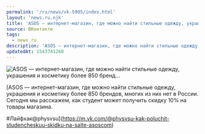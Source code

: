 ```yaml
---
permalink: '/ru/news/vk-5905/index.html'
layout: 'news.ru.njk'
title: 'ASOS — интернет-магазин, где можно найти стильные одежду, украшения и косметику более 850 бренд…'
source: ВКонтакте
tags:
  - news_ru
description: 'ASOS — интернет-магазин, где можно найти стильные одежду, украшения и косметику более 850 бренд…'
updatedAt: 1543741260
---
```

![ASOS — интернет-магазин, где можно найти стильные одежду, украшения и косметику более 850 бренд…](https://sun9-74.userapi.com/impf/c849128/v849128210/cc5ba/pdcYrtMf5KQ.jpg?size=1280x960&quality=96&sign=7da51f87b5343133481b462bcb8db7cf&c_uniq_tag=6RgwWMFe53UYzELuHYE0JysLu-0lv2PcaTpcW7gJfDU&type=album)

[ASOS — интернет-магазин, где можно найти стильные одежду, украшения и косметику более 850 брендов, многих из них нет в России. Сегодня мы расскажем, как студент может получить скидку 10% на товары магазина.

#Лайфхак@physvsu](https://m.vk.com/@physvsu-kak-poluchit-studencheskuu-skidku-na-saite-asoscom)

